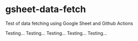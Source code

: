 # gsheet-data-fetch
Test of data fetching using Google Sheet and Github Actions

Testing...
Testing...
Testing...
Testing...
Testing...
